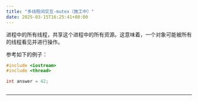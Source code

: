 ```yaml
---
title: "多线程间交互-mutex（施工中）"
date: 2025-03-15T16:25:41+08:00
---
```


进程中的所有线程，共享这个进程中的所有资源。这意味着，一个对象可能被所有的线程看见并进行操作。

参考如下的例子：

```C++
#include <iostream>
#include <thread>

int answer = 42;



```


***